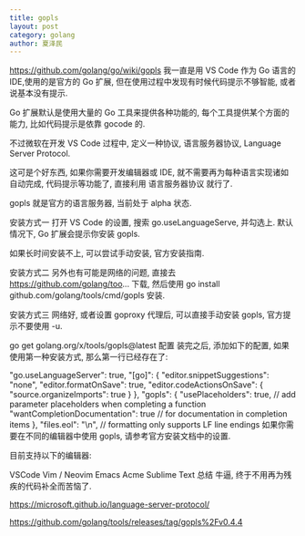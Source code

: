 ```yaml
---
title: gopls
layout: post
category: golang
author: 夏泽民
---
```

https://github.com/golang/go/wiki/gopls
我一直是用 VS Code 作为 Go 语言的 IDE,使用的是官方的 Go 扩展,
但在使用过程中发现有时候代码提示不够智能, 或者说基本没有提示.

Go 扩展默认是使用大量的 Go 工具来提供各种功能的,
每个工具提供某个方面的能力, 比如代码提示是依靠 gocode 的.

不过微软在开发 VS Code 过程中, 定义一种协议, 语言服务器协议,
Language Server Protocol.

这可是个好东西, 如果你需要开发编辑器或 IDE,
就不需要再为每种语言实现诸如自动完成, 代码提示等功能了,
直接利用 语言服务器协议 就行了.

gopls 就是官方的语言服务器, 当前处于 alpha 状态.
<!-- more -->
安装方式一
打开 VS Code 的设置, 搜索 go.useLanguageServe, 并勾选上.
默认情况下, Go 扩展会提示你安装 gopls.

如果长时间安装不上, 可以尝试手动安装,
官方安装指南.

安装方式二
另外也有可能是网络的问题, 直接去 https://github.com/golang/too...
下载, 然后使用 go install github.com/golang/tools/cmd/gopls 安装.

安装方式三
网络好, 或者设置 goproxy 代理后, 可以直接手动安装 gopls, 官方提示不要使用 -u.

go get golang.org/x/tools/gopls@latest
配置
装完之后, 添加如下的配置, 如果使用第一种安装方式, 那么第一行已经存在了:

"go.useLanguageServer": true,
"[go]": {
    "editor.snippetSuggestions": "none",
    "editor.formatOnSave": true,
    "editor.codeActionsOnSave": {
        "source.organizeImports": true
    }
},
"gopls": {
    "usePlaceholders": true, // add parameter placeholders when completing a function
    "wantCompletionDocumentation": true // for documentation in completion items
},
"files.eol": "\n", // formatting only supports LF line endings
如果你需要在不同的编辑器中使用 gopls, 请参考官方安装文档中的设置.

目前支持以下的编辑器:

VSCode
Vim / Neovim
Emacs
Acme
Sublime Text
总结
牛逼, 终于不用再为残疾的代码补全而苦恼了.

https://microsoft.github.io/language-server-protocol/

https://github.com/golang/tools/releases/tag/gopls%2Fv0.4.4